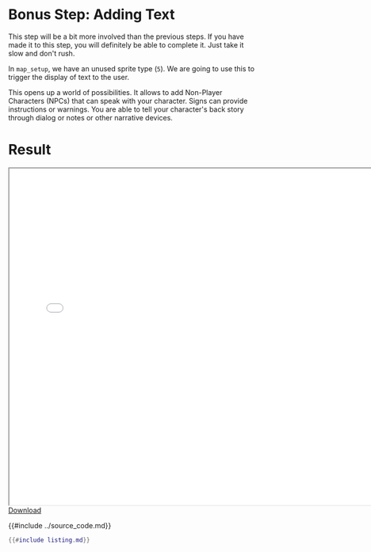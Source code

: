 # Bonus Step: Adding Text
This step will be a bit more involved than the previous steps. If you have
made it to this step, you will definitely be able to complete it. Just take
it slow and don't rush.

In `map_setup`, we have an unused sprite type (`5`). We are going to use this
to trigger the display of text to the user.

This opens up a world of possibilities. It allows to add Non-Player Characters
(NPCs) that can speak with your character. Signs can provide instructions or
warnings. You are able to tell your character's back story through dialog or notes or other narrative devices.

# Result
<iframe width="750px" height="680px" src="./adventuregame_bonus_step_text.html"></iframe>
<a href="./adventuregame_bonus_step_text.p8.png" target="_blank">Download</a>

{{#include ../source_code.md}}
```lua
{{#include listing.md}}
```
